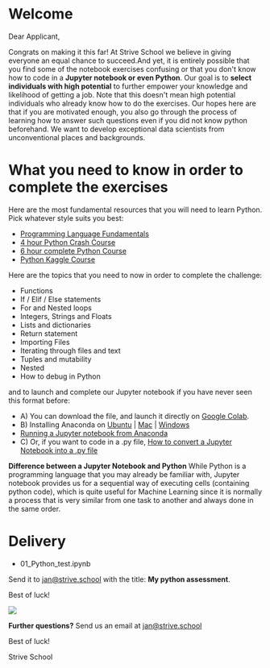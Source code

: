 # Welcome

Dear Applicant,

Congrats on making it this far! At Strive School we believe in giving everyone an equal chance to succeed.And yet, it is entirely possible that you find some of the notebook exercises confusing or that you don't know how to code in a **Jupyter notebook or even Python**. Our goal is to **select individuals with high potential** to further empower your knowledge and likelihood of getting a job. Note that this doesn't mean high potential individuals who already know how to do the exercises. Our hopes here are that if you are motivated enough, you also go through the process of learning how to answer such questions even if you did not know python beforehand. We want to develop exceptional data scientists from unconventional places and backgrounds.

# What you need to know in order to complete the exercises

Here are the most fundamental resources that you will need to learn Python. Pick whatever style suits you best: 
- [Programming Language Fundamentals](https://www.linkedin.com/learning/programming-foundations-fundamentals-3/exploring-languages)
- [4 hour Python Crash Course](https://www.youtube.com/watch?v=rfscVS0vtbw)
- [6 hour complete Python Course](https://www.youtube.com/watch?v=_uQrJ0TkZlc)
- [Python Kaggle Course](https://www.kaggle.com/learn/python)

Here are the topics that you need to now in order to complete the challenge:
- Functions
- If / Elif / Else statements
- For and Nested loops
- Integers, Strings and Floats
- Lists and dictionaries
- Return statement
- Importing Files
- Iterating through files and text
- Tuples and mutability
- Nested
- How to debug in Python

and to launch and complete our Jupyter notebook if you have never seen this format before:
- A) You can download the file, and launch it directly on [Google Colab](https://www.youtube.com/watch?v=agj3AxNPDWU).
- B) Installing Anaconda on [Ubuntu](https://www.digitalocean.com/community/tutorials/how-to-install-anaconda-on-ubuntu-18-04-quickstart) | [Mac](https://docs.anaconda.com/anaconda/install/mac-os/) | [Windows](https://problemsolvingwithpython.com/01-Orientation/01.03-Installing-Anaconda-on-Windows/)
- [Running a Jupyter notebook from Anaconda](https://jupyter-notebook-beginner-guide.readthedocs.io/en/latest/execute.html)
- C) Or, if you want to code in a .py file, [How to convert a Jupyter Notebook into a .py file](https://stackoverflow.com/questions/37797709/convert-json-ipython-notebook-ipynb-to-py-file)

**Difference between a Jupyter Notebook and Python**
While Python is a programming language that you may already be familiar with, Jupyter notebook provides us for a sequential way of executing cells (containing python code), which is quite useful for Machine Learning since it is normally a process that is very similar from one task to another and always done in the same order.

# Delivery
- 01_Python_test.ipynb

Send it to jan@strive.school with the title: **My python assessment**.

Best of luck!

![](images/hunger.gif)

**Further questions?**
Send us an email at jan@strive.school

Best of luck!

Strive School
